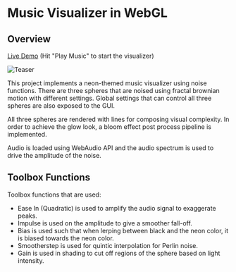# Music Visualizer in WebGL

## Overview

[Live Demo](https://www.wuwayne.com/fireball-base/) (Hit "Play Music" to start the visualizer)

![Teaser](img/neon.gif)

This project implements a neon-themed music visualizer using noise functions.
There are three spheres that are noised using fractal brownian motion with different settings.
Global settings that can control all three spheres are also exposed to the GUI.

All three spheres are rendered with lines for composing visual complexity.
In order to achieve the glow look, a bloom effect post process pipeline is implemented.

Audio is loaded using WebAudio API and the audio spectrum is used to drive the amplitude of the noise.

## Toolbox Functions

Toolbox functions that are used:

* Ease In (Quadratic) is used to amplify the audio signal to exaggerate peaks.
* Impulse is used on the amplitude to give a smoother fall-off.
* Bias is used such that when lerping between black and the neon color, it is biased towards the neon color.
* Smootherstep is used for quintic interpolation for Perlin noise.
* Gain is used in shading to cut off regions of the sphere based on light intensity.
